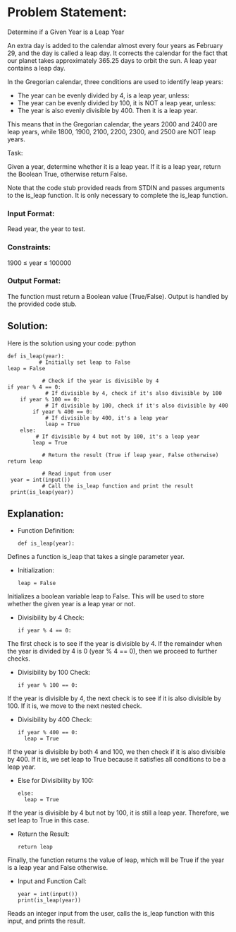 # Problem Statement: #

Determine if a Given Year is a Leap Year

An extra day is added to the calendar almost every four years as February 29, and the day is called a leap day. It corrects the calendar for the fact that our planet takes approximately 365.25 days to orbit the sun. A leap year contains a leap day.

In the Gregorian calendar, three conditions are used to identify leap years:
- The year can be evenly divided by 4, is a leap year, unless:
- The year can be evenly divided by 100, it is NOT a leap year, unless:
- The year is also evenly divisible by 400. Then it is a leap year.

This means that in the Gregorian calendar, the years 2000 and 2400 are leap years, while 1800, 1900, 2100, 2200, 2300, and 2500 are NOT leap years.

Task:

Given a year, determine whether it is a leap year. If it is a leap year, return the Boolean True, otherwise return False.

Note that the code stub provided reads from STDIN and passes arguments to the is_leap function. It is only necessary to complete the is_leap function.

### Input Format: ###

Read year, the year to test.

### Constraints: ###

1900 ≤ year ≤ 100000

### Output Format: ###

The function must return a Boolean value (True/False). Output is handled by the provided code stub.

## Solution: ##

Here is the solution using your code:
python

    def is_leap(year):
              # Initially set leap to False
    leap = False
    
               # Check if the year is divisible by 4
    if year % 4 == 0:
                # If divisible by 4, check if it's also divisible by 100
        if year % 100 == 0:
                # If divisible by 100, check if it's also divisible by 400
            if year % 400 == 0:
                # If divisible by 400, it's a leap year
                leap = True
        else:
             # If divisible by 4 but not by 100, it's a leap year
            leap = True
    
               # Return the result (True if leap year, False otherwise)
    return leap

               # Read input from user
     year = int(input())
               # Call the is_leap function and print the result
     print(is_leap(year))

## Explanation: ##

- Function Definition:

      def is_leap(year):
Defines a function is_leap that takes a single parameter year.

- Initialization:

      leap = False
Initializes a boolean variable leap to False. This will be used to store whether the given year is a leap year or not.

- Divisibility by 4 Check:

      if year % 4 == 0:
The first check is to see if the year is divisible by 4. If the remainder when the year is divided by 4 is 0 (year % 4 == 0), then we proceed to further checks.

- Divisibility by 100 Check:

      if year % 100 == 0:
If the year is divisible by 4, the next check is to see if it is also divisible by 100. If it is, we move to the next nested check.

- Divisibility by 400 Check:

      if year % 400 == 0:
        leap = True
If the year is divisible by both 4 and 100, we then check if it is also divisible by 400. If it is, we set leap to True because it satisfies all conditions to be a leap year.

- Else for Divisibility by 100:

      else:
        leap = True
If the year is divisible by 4 but not by 100, it is still a leap year. Therefore, we set leap to True in this case.

- Return the Result:

      return leap
Finally, the function returns the value of leap, which will be True if the year is a leap year and False otherwise.

- Input and Function Call:

      year = int(input())
      print(is_leap(year))
Reads an integer input from the user, calls the is_leap function with this input, and prints the result.
